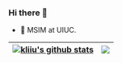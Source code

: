 ### Hi there 👋
- 🏫 MSIM at UIUC.

<!--![kliiu's GitHub stats](https://github-readme-stats.vercel.app/api?username=kliiu&show_icons=true&theme=shades-of-purple&include_all_commits&hide_border=true)

[![Top Langs](https://github-readme-stats.vercel.app/api/top-langs/?username=kliiu&theme=shades-of-purple&hide=scss&exclude_repo=mt3&layout=compact&hide_border=true)](https://github.com/anuraghazra/github-readme-stats)
-->

| <a href="https://github.com/anuraghazra/github-readme-stats"><img align="center" src="https://github-readme-stats.vercel.app/api?username=kliiu&show_icons=true&theme=buefy&include_all_commits&hide_border=true" alt="kliiu's github stats" /></a> | <a href="https://github.com/anuraghazra/github-readme-stats"><img align="center" src="https://github-readme-stats.vercel.app/api/top-langs/?username=kliiu&theme=buefy&hide=html,scss&layout=compact&hide_border=true" /></a> |
| ------------- | ------------- |
